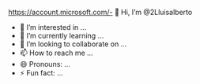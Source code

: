 https://account.microsoft.com/- 👋 Hi, I’m @2Lluisalberto
- 👀 I’m interested in ...
- 🌱 I’m currently learning ...
- 💞️ I’m looking to collaborate on ...
- 📫 How to reach me ...
- 😄 Pronouns: ...
- ⚡ Fun fact: ...

<!---
2Lluisalberto/2Lluisalberto is a ✨ special ✨ repository because its `README.md` (this file) appears on your GitHub profile.
You can click the Preview link to take a look at your changes.
--->
